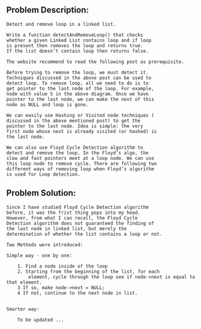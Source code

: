 Problem Description:
---	
	Detect and remove loop in a linked list. 

	Write a function detectAndRemoveLoop() that checks 
	whether a given Linked List contains loop and if loop 
	is present then removes the loop and returns true. 
	If the list doesn’t contain loop then returns false. 

	The website recommend to read the following post as prerequisite.

	Before trying to remove the loop, we must detect it. 
	Techniques discussed in the above post can be used to 
	detect loop. To remove loop, all we need to do is to 
	get pointer to the last node of the loop. For example, 
	node with value 5 in the above diagram. Once we have 
	pointer to the last node, we can make the next of this 
	node as NULL and loop is gone.
	
	We can easily use Hashing or Visited node techniques (
	discussed in the above mentioned post) to get the 
	pointer to the last node. Idea is simple: the very 
	first node whose next is already visited (or hashed) is 
	the last node.
	
	We can also use Floyd Cycle Detection algorithm to 
	detect and remove the loop. In the Floyd’s algo, the 
	slow and fast pointers meet at a loop node. We can use 
	this loop node to remove cycle. There are following two 
	different ways of removing loop when Floyd’s algorithm 
	is used for Loop detection.


Problem Solution:
---
	Since I have studied Floyd Cycle Detection algorithm 
	before, it was the frist thing pops into my head. 
	However, from what I can recall, the Floyd Cycle 
	Detection algorithm does not guaranteed the finding of 
	the last node in linked list, but merely the 
	determination of whether the list contains a loop or not. 

	Two Methods were introduced:

	Simple way - one by one:

		1. Find a node inside of the loop
		2. Starting from the beginning of the list, for each
			element, cycle through the loop see if node->next is equal to that element.
		3 If so, make node->next = NULL;
		4 If not, continue to the next node in list.


	Smarter way: 

		To be updated ...

















